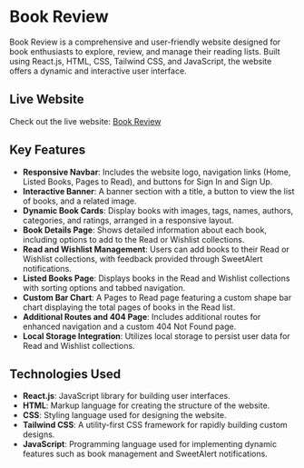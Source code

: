 # Book Review

Book Review is a comprehensive and user-friendly website designed for book enthusiasts to explore, review, and manage their reading lists. Built using React.js, HTML, CSS, Tailwind CSS, and JavaScript, the website offers a dynamic and interactive user interface.

## Live Website

Check out the live website: [Book Review](https://book-review-alaimin.netlify.app/)

## Key Features

- **Responsive Navbar**: Includes the website logo, navigation links (Home, Listed Books, Pages to Read), and buttons for Sign In and Sign Up.
- **Interactive Banner**: A banner section with a title, a button to view the list of books, and a related image.
- **Dynamic Book Cards**: Display books with images, tags, names, authors, categories, and ratings, arranged in a responsive layout.
- **Book Details Page**: Shows detailed information about each book, including options to add to the Read or Wishlist collections.
- **Read and Wishlist Management**: Users can add books to their Read or Wishlist collections, with feedback provided through SweetAlert notifications.
- **Listed Books Page**: Displays books in the Read and Wishlist collections with sorting options and tabbed navigation.
- **Custom Bar Chart**: A Pages to Read page featuring a custom shape bar chart displaying the total pages of books in the Read list.
- **Additional Routes and 404 Page**: Includes additional routes for enhanced navigation and a custom 404 Not Found page.
- **Local Storage Integration**: Utilizes local storage to persist user data for Read and Wishlist collections.

## Technologies Used

- **React.js**: JavaScript library for building user interfaces.
- **HTML**: Markup language for creating the structure of the website.
- **CSS**: Styling language used for designing the website.
- **Tailwind CSS**: A utility-first CSS framework for rapidly building custom designs.
- **JavaScript**: Programming language used for implementing dynamic features such as book management and SweetAlert notifications.
